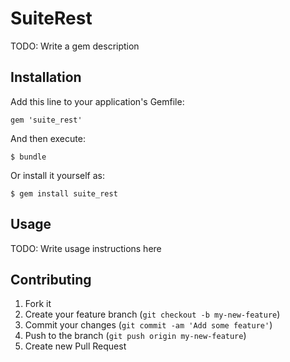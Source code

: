 # SuiteRest

TODO: Write a gem description

## Installation

Add this line to your application's Gemfile:

    gem 'suite_rest'

And then execute:

    $ bundle

Or install it yourself as:

    $ gem install suite_rest

## Usage

TODO: Write usage instructions here

## Contributing

1. Fork it
2. Create your feature branch (`git checkout -b my-new-feature`)
3. Commit your changes (`git commit -am 'Add some feature'`)
4. Push to the branch (`git push origin my-new-feature`)
5. Create new Pull Request
